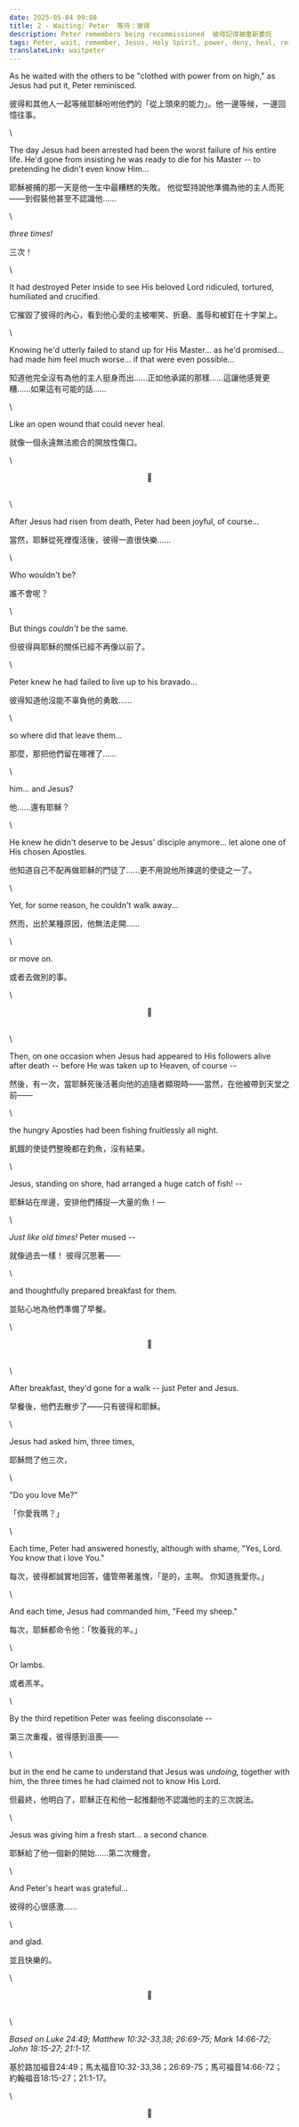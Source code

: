 ```yaml
---
date: 2025-05-04 09:08
title: 2 - Waiting: Peter  等待：彼得
description: Peter remembers being recommissioned  彼得記得被重新委託
tags: Peter, wait, remember, Jesus, Holy Spirit, power, deny, heal, reinstate
translateLink: waitpeter
---
```


As he waited with the others to be "clothed with power from on high," as Jesus had put it, Peter reminisced.

彼得和其他人一起等候耶穌吩咐他們的「從上頭來的能力」。他一邊等候，一邊回憶往事。

\

The day Jesus had been arrested had been the worst failure of his entire life. He'd gone from insisting he was ready to die for his Master -- to pretending he didn't even know Him...

耶穌被捕的那一天是他一生中最糟糕的失敗。 他從堅持說他準備為他的主人而死——到假裝他甚至不認識他......

\

*three times!*

三次！

\

It had destroyed Peter inside to see His beloved Lord ridiculed, tortured, humiliated and crucified.

它摧毀了彼得的內心，看到他心愛的主被嘲笑、折磨、羞辱和被釘在十字架上。

\

Knowing he'd utterly failed to stand up for His Master... as he'd promised... had made him feel much worse... if that were even possible...

知道他完全沒有為他的主人挺身而出......正如他承諾的那樣......這讓他感覺更糟......如果這有可能的話......

\

Like an open wound that could never heal.

就像一個永遠無法癒合的開放性傷口。

\

<center>💠</center>

\
\

After Jesus had risen from death, Peter had been joyful, of course...

當然，耶穌從死裡復活後，彼得一直很快樂......

\

Who wouldn't be?

誰不會呢？

\

But things *couldn't* be the same.

但彼得與耶穌的關係已經不再像以前了。

\

Peter knew he had failed to live up to his bravado...

彼得知道他沒能不辜負他的勇敢......

\

so where did that leave them... 

那麼，那把他們留在哪裡了......

\

him... and Jesus?

他......還有耶穌？

\

He knew he didn't deserve to be Jesus' disciple anymore... let alone one of His chosen Apostles. 

他知道自己不配再做耶穌的門徒了......更不用說他所揀選的使徒之一了。

\

Yet, for some reason, he couldn't walk away... 

然而，出於某種原因，他無法走開......

\

or move on.

或者去做別的事。

\

<center>💠</center>

\
\

Then, on one occasion when Jesus had appeared to His followers alive after death -- before He was taken up to Heaven, of course --

然後，有一次，當耶穌死後活著向他的追隨者顯現時——當然，在他被帶到天堂之前——

\

the hungry Apostles had been fishing fruitlessly all night. 

飢餓的使徒們整晚都在釣魚，沒有結果。

\

Jesus, standing on shore, had arranged a huge catch of fish! -- 

耶穌站在岸邊，安排他們捕捉—大量的魚！—

\

*Just like old times!* Peter mused --

就像過去一樣！ 彼得沉思著——

\

and thoughtfully prepared breakfast for them.

並貼心地為他們準備了早餐。

\

<center>💠</center>

\
\

After breakfast, they'd gone for a walk -- just Peter and Jesus. 

早餐後，他們去散步了——只有彼得和耶穌。

\

Jesus had asked him, three times, 

耶穌問了他三次，

\

"Do you love Me?" 

「你愛我嗎？」

\

Each time, Peter had answered honestly, although with shame, "Yes, Lord. You know that i love You."

每次，彼得都誠實地回答，儘管帶著羞愧，「是的，主啊。 你知道我愛你。」

\

And each time, Jesus had commanded him, "Feed my sheep."

每次，耶穌都命令他：「牧養我的羊。」

\

Or lambs.

或者羔羊。

\

By the third repetition Peter was feeling disconsolate --

第三次重複，彼得感到沮喪——

\

but in the end he came to understand that Jesus was *undoing,* together with him, the three times he had claimed not to know His Lord.

但最終，他明白了，耶穌正在和他一起推翻他不認識他的主的三次說法。

\

Jesus was giving him a fresh start... a second chance.

耶穌給了他一個新的開始......第二次機會。

\

And Peter's heart was grateful... 

彼得的心很感激......

\

and glad.

並且快樂的。

\

<center>💠</center>

\
\

*Based on Luke 24:49; Matthew 10:32-33,38; 26:69-75; Mark 14:66-72; John 18:15-27; 21:1-17.*

基於路加福音24:49；馬太福音10:32-33,38；26:69-75；馬可福音14:66-72；約翰福音18:15-27；21:1-17。

\

<center>💠</center>
